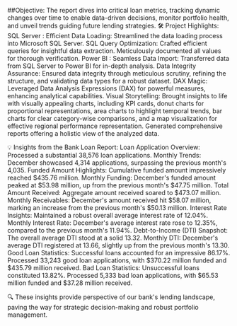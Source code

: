 ##Objective:
The report dives into critical loan metrics, tracking dynamic changes over time to enable data-driven decisions, monitor portfolio health, and unveil trends guiding future lending strategies.
🛠️ Project Highlights:
SQL Server :
Efficient Data Loading: Streamlined the data loading process into Microsoft SQL Server.
SQL Query Optimization: Crafted efficient queries for insightful data extraction.
Meticulously documented all values for thorough verification.
Power BI :
Seamless Data Import: Transferred data from SQL Server to Power BI for in-depth analysis.
Data Integrity Assurance: Ensured data integrity through meticulous scrutiny, refining the structure, and validating data types for a robust dataset.
DAX Magic: Leveraged Data Analysis Expressions (DAX) for powerful measures, enhancing analytical capabilities.
Visual Storytelling: Brought insights to life with visually appealing charts, including KPI cards, donut charts for proportional representations, area charts to highlight temporal trends, bar charts for clear category-wise comparisons, and a map visualization for effective regional performance representation.
Generated comprehensive reports offering a holistic view of the analyzed data.

💡 Insights from the Bank Loan Report:
Loan Application Overview:
Processed a substantial 38,576 loan applications.
Monthly Trends:
December showcased 4,314 applications, surpassing the previous month's 4,035.
Funded Amount Highlights:
Cumulative funded amount impressively reached $435.76 million.
Monthly Funding:
December's funded amount peaked at $53.98 million, up from the previous month's $47.75 million.
Total Amount Received:
Aggregate amount received soared to $473.07 million.
Monthly Receivables:
December's amount received hit $58.07 million, marking an increase from the previous month's $50.13 million.
Interest Rate Insights:
Maintained a robust overall average interest rate of 12.04%.
Monthly Interest Rate:
December's average interest rate rose to 12.35%, compared to the previous month's 11.94%.
Debt-to-Income (DTI) Snapshot:
The overall average DTI stood at a solid 13.32.
Monthly DTI:
December's average DTI registered at 13.66, slightly up from the previous month's 13.30.
Good Loan Statistics:
Successful loans accounted for an impressive 86.17%.
 Processed 33,243 good loan applications, with $370.22 million funded and $435.79 million received.
Bad Loan Statistics:
Unsuccessful loans constituted 13.82%.
 Processed 5,333 bad loan applications, with $65.53 million funded and $37.28 million received.

🔍 These insights provide perspective of our bank's lending landscape, paving the way for strategic decision-making and robust portfolio management.
